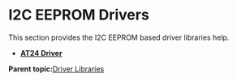 # I2C EEPROM Drivers

This section provides the I2C EEPROM based driver libraries help.

-   **[AT24 Driver](GUID-BA1691E2-6B02-4CCD-94F8-7936A71EC069.md)**  


**Parent topic:**[Driver Libraries](GUID-4FA4B38A-8C7F-46A3-9D08-4B8C5CE26712.md)

